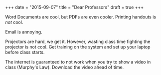 +++
date = "2015-09-07"
title = "Dear Professors"
draft = true
+++

Word Documents are cool, but PDFs are even cooler. Printing handouts is *not*
cool.

Email is annoying.

Projectors are hard, we get it. However, wasting class time fighting the
projector is not cool. Get training on the system and set up your laptop before
class starts.

The internet is guaranteed to not work when you try to show a video in class
(Murphy's Law). Download the video ahead of time.
